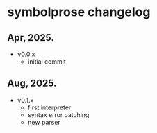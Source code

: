 # symbolprose changelog

## Apr, 2025.

- v0.0.x
    - initial commit

## Aug, 2025.

- v0.1.x
    - first interpreter
    - syntax error catching
    - new parser
